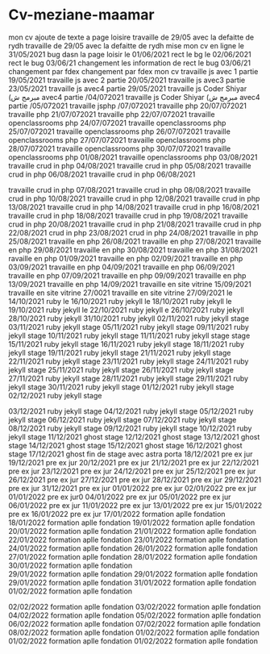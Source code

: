 # Cv-meziane-maamar
mon cv 
ajoute de texte a page loisire
travaille de 29/05 avec la defaitte de rydh 
travaille de 29/05 avec la defaitte de rydh 
mise mon cv en ligne le 31/05/2021
bug dasn la page loisir le 01/06/2021
rect le bg le 02/06/2021
rect le bug 03/06/21
changement les information de 
rect le bug 03/06/21
changement par fdex
changement par fdex
mon cv 
travaille js avec 1 partie 19/05/2021
travaille js avec 2 partie 20/05/2021
travaille js avec3  partie 23/05/2021
travaille js avec4  partie 29/05/2021
travaille js Coder Shiyar (مبرمج ش avec4  partie /04/072021
travaille js Coder Shiyar (مبرمج ش avec4  partie /05/072021
travaille jsphp /07/072021
travaille php 20/07/072021
travaille php 21/07/072021
travaille php 22/07/072021
travaille openclassrooms php 24/07/072021
travaille openclassrooms php 25/07/072021
travaille openclassrooms php 26/07/072021
travaille openclassrooms php 27/07/072021
travaille openclassrooms php 28/07/072021
travaille openclassrooms php 30/07/072021
travaille openclassrooms php 01/08/2021
travaille openclassrooms php 03/08/2021
travaille crud in php 04/08/2021
travaille crud in php 05/08/2021
travaille crud in php 06/08/2021
travaille crud in php 06/08/2021

travaille crud in php 07/08/2021
travaille crud in php 08/08/2021
travaille crud in php 10/08/2021
 travaille crud in php 12/08/2021
travaille crud in php 13/08/2021
travaille crud in php 14/08/2021
travaille crud in php 16/08/2021
travaille crud in php 18/08/2021
travaille crud in php 19/08/2021
travaille crud in php 20/08/2021
travaille crud in php 21/08/2021
travaille crud in php 22/08/2021
crud in php 23/08/2021
crud in php 24/08/2021
travaille in php 25/08/2021
travaille en php 26/08/2021
travaille en php 27/08/2021
travaille en php 29/08/2021
travaille en php 30/08/2021
travaille en php 31/08/2021
ravaille en php  01/09/2021
travaille en php 02/09/2021
travaille en php 03/09/2021
travaille en php 04/09/2021
travaille en php 06/09/2021
travaille en php 07/09/2021
travaille en php 09/09/2021
travaille en php 13/09/2021
travaille en php 14/09/2021
travaille en site vitrine 15/09/2021
travaille en site vitrine 27/0021
travaille en site vitrine 27/09/2021
le 14/10/2021 ruby 
le 16/10/2021 ruby jekyll
le 18/10/2021 ruby jekyll
le 19/10/2021 ruby jekyll
le 22/10/2021 ruby jekyll
e 26/10/2021 ruby jekyll
 28/10/2021 ruby jekyll
31/10/2021 ruby jekyll
02/11/2021 ruby jekyll stage
03/11/2021 ruby jekyll stage
05/11/2021 ruby jekyll stage
09/11/2021 ruby jekyll stage
10/11/2021 ruby jekyll stage
11/11/2021 ruby jekyll stage
stage 15/11/2021 ruby jekyll stage
16/11/2021 ruby jekyll stage
18/11/2021 ruby jekyll stage
19/11/2021 ruby jekyll stage
21/11/2021 ruby jekyll stage
22/11/2021 ruby jekyll stage
23/11/2021 ruby jekyll stage
24/11/2021 ruby jekyll stage
25/11/2021 ruby jekyll stage
26/11/2021 ruby jekyll stage
27/11/2021 ruby jekyll stage
28/11/2021 ruby jekyll stage
29/11/2021 ruby jekyll stage
30/11/2021 ruby jekyll stage
01/12/2021 ruby jekyll stage
02/12/2021 ruby jekyll stage

03/12/2021 ruby jekyll stage
04/12/2021 ruby jekyll stage
05/12/2021 ruby jekyll stage
06/12/2021 ruby jekyll stage
07/12/2021 ruby jekyll stage
08/12/2021 ruby jekyll stage
09/12/2021 ruby jekyll stage
10/12/2021 ruby jekyll stage
11/12/2021 ghost stage
12/12/2021 ghost stage
13/12/2021 ghost stage
14/12/2021 ghost stage
15/12/2021 ghost stage
16/12/2021 ghost stage
17/12/2021 ghost  fin de stage avec astra porta
18/12/2021 pre ex jur
19/12/2021 pre ex jur
20/12/2021 pre ex jur
21/12/2021 pre ex jur
22/12/2021 pre ex jur
23/12/2021 pre ex jur
24/12/2021 pre ex jur
25/12/2021 pre ex jur
26/12/2021 pre ex jur
27/12/2021 pre ex jur
28/12/2021 pre ex jur
29/12/2021 pre ex jur
31/12/2021 pre ex jur
01/01/2022 pre ex jur
02/01/2022 pre ex jur
01/01/2022 pre ex jur0
04/01/2022 pre ex jur
05/01/2022 pre ex jur
06/01/2022 pre ex jur
11/01/2022 pre ex jur
13/01/2022 pre ex jur
15/01/2022 pre ex 
16/01/2022 pre ex jur
17/01/2022 formation aplle fondation 
18/01/2022 formation aplle fondation 
19/01/2022 formation aplle fondation 
20/01/2022 formation aplle fondation 
21/01/2022 formation aplle fondation 
22/01/2022 formation aplle fondation 
23/01/2022 formation aplle fondation 
24/01/2022 formation aplle fondation 
26/01/2022 formation aplle fondation 
27/01/2022 formation aplle fondation 
28/01/2022 formation aplle fondation 
30/01/2022 formation aplle fondation  
29/01/2022 formation aplle fondation
29/01/2022 formation aplle fondation
29/01/2022 formation aplle fondation
31/01/2022 formation aplle fondation
01/02/2022 formation aplle fondation

02/02/2022 formation aplle fondation
03/02/2022 formation aplle fondation
04/02/2022 formation aplle fondation
05/02/2022 formation aplle fondation
06/02/2022 formation aplle fondation
07/02/2022 formation aplle fondation
08/02/2022 formation aplle fondation
01/02/2022 formation aplle fondation
01/02/2022 formation aplle fondation
01/02/2022 formation aplle fondation
